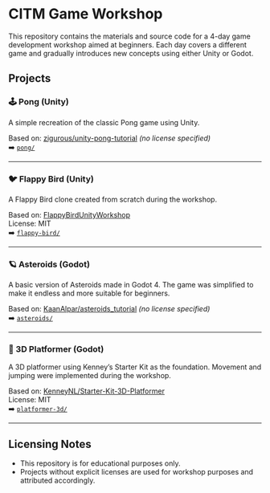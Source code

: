 # CITM Game Workshop

This repository contains the materials and source code for a 4-day game development workshop aimed at beginners. Each day covers a different game and gradually introduces new concepts using either Unity or Godot.

## Projects

### 🕹️ Pong (Unity)
A simple recreation of the classic Pong game using Unity.

Based on: [zigurous/unity-pong-tutorial](https://github.com/zigurous/unity-pong-tutorial) *(no license specified)*  
➡️ [`pong/`](./pong)

---

### 🐦 Flappy Bird (Unity)
A Flappy Bird clone created from scratch during the workshop.

Based on: [FlappyBirdUnityWorkshop](https://github.com/christt105/FlappyBirdUnityWorkshop)  
License: MIT  
➡️ [`flappy-bird/`](./flappy-bird)

---

### 🪐 Asteroids (Godot)
A basic version of Asteroids made in Godot 4. The game was simplified to make it endless and more suitable for beginners.

Based on: [KaanAlpar/asteroids_tutorial](https://github.com/KaanAlpar/asteroids_tutorial) *(no license specified)*  
➡️ [`asteroids/`](./asteroids)

---

### 🧱 3D Platformer (Godot)
A 3D platformer using Kenney’s Starter Kit as the foundation. Movement and jumping were implemented during the workshop.

Based on: [KenneyNL/Starter-Kit-3D-Platformer](https://github.com/KenneyNL/Starter-Kit-3D-Platformer)  
License: MIT  
➡️ [`platformer-3d/`](./platformer-3d)

---

## Licensing Notes

- This repository is for educational purposes only.
- Projects without explicit licenses are used for workshop purposes and attributed accordingly.
